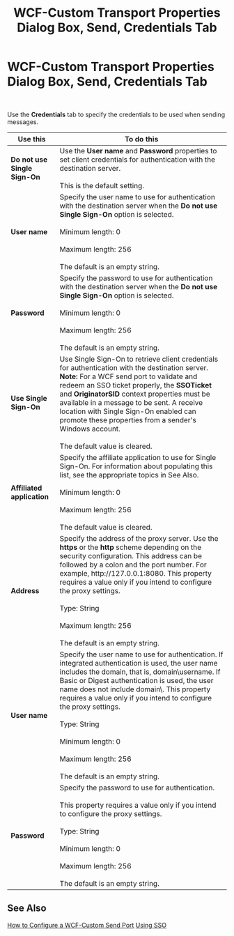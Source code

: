 ﻿---
title: WCF-Custom Transport Properties Dialog Box, Send, Credentials Tab
TOCTitle: WCF-Custom Transport Properties Dialog Box, Send, Credentials Tab
ms:assetid: 8bde7371-7635-407f-ac56-74631e15c811
ms:mtpsurl: https://msdn.microsoft.com/library/Bb226399(v=BTS.80)
ms:contentKeyID: 51529574
ms.date: 08/30/2017
mtps_version: v=BTS.80
f1_keywords:
- bts10.adapters.wcf-custom.transport.send.clientcredentials
---

# WCF-Custom Transport Properties Dialog Box, Send, Credentials Tab

 

Use the **Credentials** tab to specify the credentials to be used when sending messages.

<table>
<thead>
<tr class="header">
<th>Use this</th>
<th>To do this</th>
</tr>
</thead>
<tbody>
<tr class="odd">
<td><strong>Do not use Single Sign-On</strong></td>
<td>Use the <strong>User name</strong> and <strong>Password</strong> properties to set client credentials for authentication with the destination server.<br />
<br />
This is the default setting.</td>
</tr>
<tr class="even">
<td><strong>User name</strong></td>
<td>Specify the user name to use for authentication with the destination server when the <strong>Do not use Single Sign-On</strong> option is selected.<br />
<br />
Minimum length: 0<br />
<br />
Maximum length: 256<br />
<br />
The default is an empty string.</td>
</tr>
<tr class="odd">
<td><strong>Password</strong></td>
<td>Specify the password to use for authentication with the destination server when the <strong>Do not use Single Sign-On</strong> option is selected.<br />
<br />
Minimum length: 0<br />
<br />
Maximum length: 256<br />
<br />
The default is an empty string.</td>
</tr>
<tr class="even">
<td><strong>Use Single Sign-On</strong></td>
<td>Use Single Sign-On to retrieve client credentials for authentication with the destination server. <strong>Note:</strong> For a WCF send port to validate and redeem an SSO ticket properly, the <strong>SSOTicket</strong> and <strong>OriginatorSID</strong> context properties must be available in a message to be sent. A receive location with Single Sign-On enabled can promote these properties from a sender's Windows account.<br />
<br />
The default value is cleared.</td>
</tr>
<tr class="odd">
<td><strong>Affiliated application</strong></td>
<td>Specify the affiliate application to use for Single Sign-On. For information about populating this list, see the appropriate topics in See Also.<br />
<br />
Minimum length: 0<br />
<br />
Maximum length: 256<br />
<br />
The default value is cleared.</td>
</tr>
<tr class="even">
<td><strong>Address</strong></td>
<td>Specify the address of the proxy server. Use the <strong>https</strong> or the <strong>http</strong> scheme depending on the security configuration. This address can be followed by a colon and the port number. For example, http://127.0.0.1:8080. This property requires a value only if you intend to configure the proxy settings.<br />
<br />
Type: String<br />
<br />
Maximum length: 256<br />
<br />
The default is an empty string.</td>
</tr>
<tr class="odd">
<td><strong>User name</strong></td>
<td>Specify the user name to use for authentication. If integrated authentication is used, the user name includes the domain, that is, domain\username. If Basic or Digest authentication is used, the user name does not include domain\. This property requires a value only if you intend to configure the proxy settings.<br />
<br />
Type: String<br />
<br />
Minimum length: 0<br />
<br />
Maximum length: 256<br />
<br />
The default is an empty string.</td>
</tr>
<tr class="even">
<td><strong>Password</strong></td>
<td>Specify the password to use for authentication.<br />
<br />
This property requires a value only if you intend to configure the proxy settings.<br />
<br />
Type: String<br />
<br />
Minimum length: 0<br />
<br />
Maximum length: 256<br />
<br />
The default is an empty string.</td>
</tr>
</tbody>
</table>


## See Also

[How to Configure a WCF-Custom Send Port](https://msdn.microsoft.com/library/bb226446\(v=bts.80\))  
[Using SSO](https://msdn.microsoft.com/library/aa561654\(v=bts.80\))

